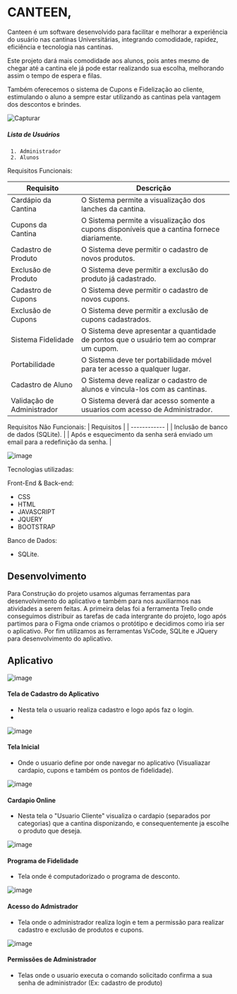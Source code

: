 # CANTEEN,

Canteen é um software desenvolvido para facilitar e melhorar a experiência do usuário nas cantinas Universitárias, integrando comodidade, rapidez, eficiência e tecnologia nas cantinas. 

Este projeto dará mais comodidade aos alunos, pois antes mesmo de chegar até a cantina ele já pode estar realizando sua escolha, melhorando assim o tempo de espera e filas.

Também oferecemos o sistema de Cupons e Fidelização ao cliente, estimulando o aluno a sempre estar utilizando as cantinas pela vantagem dos descontos e brindes. 



![Capturar](https://user-images.githubusercontent.com/73305767/120947565-4d003800-c716-11eb-924e-4903232847ca.PNG)

##### Lista de Usuários

	 1. Administrador
	 2. Alunos


Requisitos Funcionais:

| Requisito | Descrição |
| ------------ | ------------ |
| Cardápio da Cantina | O Sistema permite a visualização dos lanches da cantina. |
| Cupons da Cantina | O Sistema permite a visualização dos cupons disponíveis que a cantina fornece diariamente. |                   
| Cadastro de Produto | O Sistema deve permitir o cadastro de novos produtos. |
| Exclusão de Produto | O Sistema deve permitir a exclusão do produto já cadastrado. |
| Cadastro de Cupons | O Sistema deve permitir o cadastro de novos cupons. |
| Exclusão de Cupons | O Sistema deve permitir a exclusão de cupons cadastrados. |
| Sistema Fidelidade | O Sistema deve apresentar a quantidade de pontos que o usuário tem ao comprar um cupom. |
| Portabilidade | O Sistema deve ter portabilidade móvel para ter acesso a qualquer lugar. |
| Cadastro de Aluno | O Sistema deve realizar o cadastro de alunos e vincula-los com as cantinas. |
| Validação de Administrador | O Sistema deverá dar acesso somente a usuarios com acesso de Administrador. |

Requisitos Não Funcionais:
| Requisitos |
| ------------ |
| Inclusão de banco de dados (SQLite). |
| Após e esquecimento da senha será enviado um email para a redefinição da senha. |


![image](https://user-images.githubusercontent.com/73305767/121069652-1b35b280-c7a4-11eb-9422-b5216edc10ac.png)


Tecnologias utilizadas:

Front-End & Back-end:
- CSS
- HTML
- JAVASCRIPT
- JQUERY
- BOOTSTRAP

Banco de Dados:
- SQLite.

## Desenvolvimento

Para Construção do projeto usamos algumas ferramentas para desenvolvimento do aplicativo e também para nos auxiliarmos nas atividades a serem feitas. A primeira delas foi a ferramenta Trello onde conseguimos distribuir as tarefas de cada intergrante do projeto, logo após partimos para o Figma onde criamos o protótipo e decidimos como iria ser o aplicativo. Por fim utilizamos as ferramentas  VsCode, SQLite e JQuery para desenvolvimento do aplicativo.

 

## Aplicativo


![image](https://user-images.githubusercontent.com/49460098/122841033-ae590700-d2d1-11eb-83a0-b43bfe3036bc.png)

#### Tela de Cadastro do Aplicativo
- Nesta tela o usuario realiza cadastro e logo após faz o login.
- 
![image](https://user-images.githubusercontent.com/49460098/122841913-b06f9580-d2d2-11eb-94d7-cb6a67c7ed76.png)

#### Tela Inicial
- Onde o usuario define por onde navegar no aplicativo (Visualiazar cardapio, cupons e também os pontos de fidelidade).

![image](https://user-images.githubusercontent.com/49460098/122842484-de090e80-d2d3-11eb-8694-dd072b837f9e.png)

#### Cardapio Online
- Nesta tela o "Usuario Cliente" visualiza o cardapio (separados por categorias) que a cantina disponizando, e consequentemente ja escolhe o produto que deseja.

![image](https://user-images.githubusercontent.com/49460098/122843130-1bba6700-d2d5-11eb-8500-15f681a77196.png)

#### Programa de Fidelidade
- Tela onde é computadorizado o programa de desconto.

![image](https://user-images.githubusercontent.com/49460098/122843483-ee21ed80-d2d5-11eb-9157-c66886dd0270.png)

#### Acesso do Admistrador
- Tela onde o administrador realiza login e tem a permissão para realizar cadastro e exclusão de produtos e cupons.

![image](https://user-images.githubusercontent.com/49460098/122844512-33471f00-d2d8-11eb-9608-c8b214ff7e18.png)

#### Permissões de Administrador
- Telas onde o usuario executa o comando solicitado confirma a sua senha de administrador (Ex: cadastro de produto)
